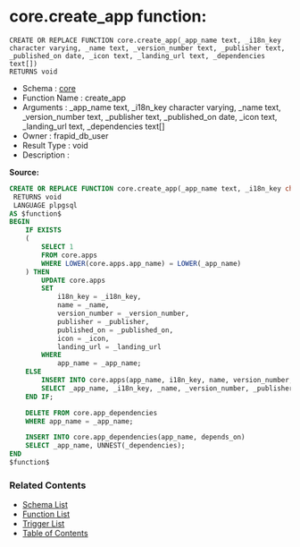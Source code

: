 # core.create_app function:

```plpgsql
CREATE OR REPLACE FUNCTION core.create_app(_app_name text, _i18n_key character varying, _name text, _version_number text, _publisher text, _published_on date, _icon text, _landing_url text, _dependencies text[])
RETURNS void
```
* Schema : [core](../../schemas/core.md)
* Function Name : create_app
* Arguments : _app_name text, _i18n_key character varying, _name text, _version_number text, _publisher text, _published_on date, _icon text, _landing_url text, _dependencies text[]
* Owner : frapid_db_user
* Result Type : void
* Description : 


**Source:**
```sql
CREATE OR REPLACE FUNCTION core.create_app(_app_name text, _i18n_key character varying, _name text, _version_number text, _publisher text, _published_on date, _icon text, _landing_url text, _dependencies text[])
 RETURNS void
 LANGUAGE plpgsql
AS $function$
BEGIN
    IF EXISTS
    (
        SELECT 1
        FROM core.apps
        WHERE LOWER(core.apps.app_name) = LOWER(_app_name)
    ) THEN
        UPDATE core.apps
        SET
			i18n_key = _i18n_key,
            name = _name,
            version_number = _version_number,
            publisher = _publisher,
            published_on = _published_on,
            icon = _icon,
            landing_url = _landing_url
        WHERE
            app_name = _app_name;
    ELSE
        INSERT INTO core.apps(app_name, i18n_key, name, version_number, publisher, published_on, icon, landing_url)
        SELECT _app_name, _i18n_key, _name, _version_number, _publisher, _published_on, _icon, _landing_url;
    END IF;

    DELETE FROM core.app_dependencies
    WHERE app_name = _app_name;

    INSERT INTO core.app_dependencies(app_name, depends_on)
    SELECT _app_name, UNNEST(_dependencies);
END
$function$

```

### Related Contents
* [Schema List](../../schemas.md)
* [Function List](../../functions.md)
* [Trigger List](../../triggers.md)
* [Table of Contents](../../README.md)

